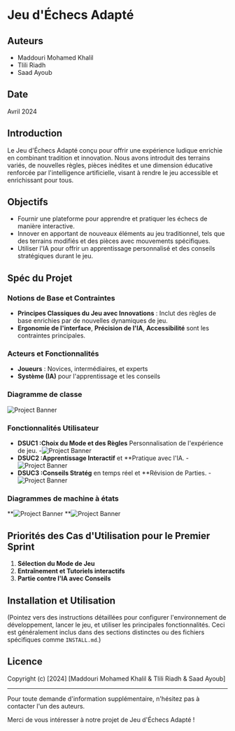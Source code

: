 # Jeu d'Échecs Adapté
## Auteurs

- Maddouri Mohamed Khalil
- Tlili Riadh
- Saad Ayoub

## Date

Avril 2024

## Introduction

Le Jeu d'Échecs Adapté conçu pour offrir une expérience ludique enrichie en combinant tradition et innovation. Nous avons introduit des terrains variés, de nouvelles règles, pièces inédites et une dimension éducative renforcée par l'intelligence artificielle, visant à rendre le jeu accessible et enrichissant pour tous.


## Objectifs

- Fournir une plateforme pour apprendre et pratiquer les échecs de manière interactive.
- Innover en apportant de nouveaux éléments au jeu traditionnel, tels que des terrains modifiés et des pièces avec mouvements spécifiques.
- Utiliser l'IA pour offrir un apprentissage personnalisé et des conseils stratégiques durant le jeu.

## Spéc du Projet

### Notions de Base et Contraintes

- **Principes Classiques du Jeu avec Innovations** : Inclut des règles de base enrichies par de nouvelles dynamiques de jeu.
- **Ergonomie de l'interface**, **Précision de l'IA**, **Accessibilité** sont les contraintes principales.

### Acteurs et Fonctionnalités

- **Joueurs** : Novices, intermédiaires, et experts
- **Système (IA)** pour l'apprentissage et les conseils

### Diagramme de classe
![Project Banner](https://i.postimg.cc/L4GhK8Sz/diagrammedeclasse1.png)

### Fonctionnalités Utilisateur

- **DSUC1 :Choix du Mode et des Règles** Personnalisation de l'expérience de jeu.
-![Project Banner](https://i.postimg.cc/vBgVxk9w/image.png)
- **DSUC2 :Apprentissage Interactif** et **Pratique avec l'IA.
-![Project Banner](https://i.postimg.cc/9MtLKD8f/DSUC2.png)
- **DSUC3 :Conseils Stratég** en temps réel et **Révision de Parties.
-![Project Banner](https://i.postimg.cc/tChFzKcX/DSUC3.png)

### Diagrammes de machine à états
**![Project Banner](https://i.postimg.cc/hjLGbK2Q/22.png)
**![Project Banner](https://i.postimg.cc/y6TdDYJw/222.png)

## Priorités des Cas d'Utilisation pour le Premier Sprint

1. **Sélection du Mode de Jeu**
2. **Entraînement et Tutoriels interactifs**
3. **Partie contre l'IA avec Conseils**

## Installation et Utilisation

(Pointez vers des instructions détaillées pour configurer l'environnement de développement, lancer le jeu, et utiliser les principales fonctionnalités. Ceci est généralement inclus dans des sections distinctes ou des fichiers spécifiques comme `INSTALL.md`.)



## Licence
Copyright (c) [2024] [Maddouri Mohamed Khalil & Tlili Riadh & Saad Ayoub]



---

Pour toute demande d'information supplémentaire, n'hésitez pas à contacter l'un des auteurs.

Merci de vous intéresser à notre projet de Jeu d'Échecs Adapté !
